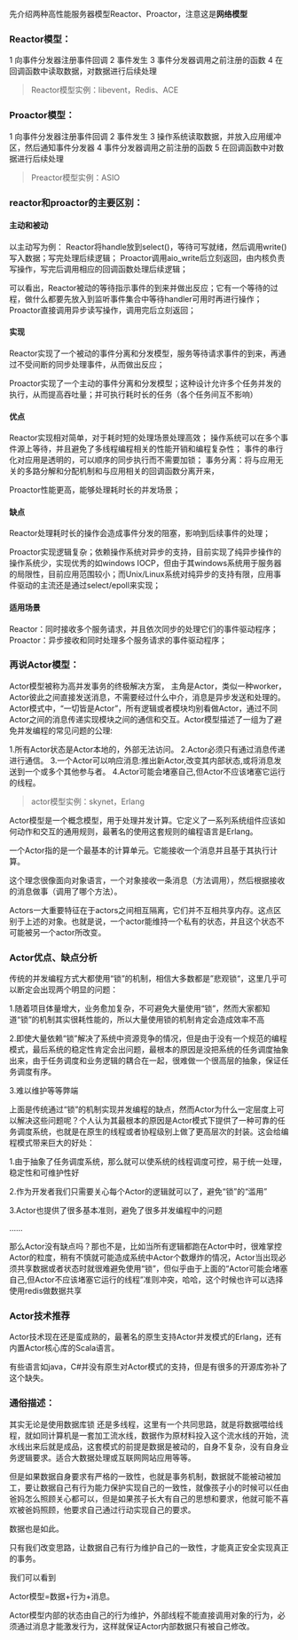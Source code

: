 先介绍两种高性能服务器模型Reactor、Proactor，注意这是**网络模型**

### Reactor模型： 

1 向事件分发器注册事件回调 
2 事件发生 
3 事件分发器调用之前注册的函数 
4 在回调函数中读取数据，对数据进行后续处理 

> Reactor模型实例：libevent，Redis、ACE

### Proactor模型： 

1 向事件分发器注册事件回调 
2 事件发生 
3 操作系统读取数据，并放入应用缓冲区，然后通知事件分发器 
4 事件分发器调用之前注册的函数 
5 在回调函数中对数据进行后续处理 

> Preactor模型实例：ASIO

 

### reactor和proactor的主要区别：

#### 主动和被动

以主动写为例： 
Reactor将handle放到select()，等待可写就绪，然后调用write()写入数据；写完处理后续逻辑； 
Proactor调用aio_write后立刻返回，由内核负责写操作，写完后调用相应的回调函数处理后续逻辑；

可以看出，Reactor被动的等待指示事件的到来并做出反应；它有一个等待的过程，做什么都要先放入到监听事件集合中等待handler可用时再进行操作； 
Proactor直接调用异步读写操作，调用完后立刻返回；

#### 实现

Reactor实现了一个被动的事件分离和分发模型，服务等待请求事件的到来，再通过不受间断的同步处理事件，从而做出反应；

Proactor实现了一个主动的事件分离和分发模型；这种设计允许多个任务并发的执行，从而提高吞吐量；并可执行耗时长的任务（各个任务间互不影响）

#### 优点

Reactor实现相对简单，对于耗时短的处理场景处理高效； 
操作系统可以在多个事件源上等待，并且避免了多线程编程相关的性能开销和编程复杂性； 
事件的串行化对应用是透明的，可以顺序的同步执行而不需要加锁； 
事务分离：将与应用无关的多路分解和分配机制和与应用相关的回调函数分离开来，

Proactor性能更高，能够处理耗时长的并发场景；

#### 缺点

Reactor处理耗时长的操作会造成事件分发的阻塞，影响到后续事件的处理；

Proactor实现逻辑复杂；依赖操作系统对异步的支持，目前实现了纯异步操作的操作系统少，实现优秀的如windows IOCP，但由于其windows系统用于服务器的局限性，目前应用范围较小；而Unix/Linux系统对纯异步的支持有限，应用事件驱动的主流还是通过select/epoll来实现；

#### 适用场景

Reactor：同时接收多个服务请求，并且依次同步的处理它们的事件驱动程序； 
Proactor：异步接收和同时处理多个服务请求的事件驱动程序；

 





### 再说Actor模型： 

Actor模型被称为高并发事务的终极解决方案，
主角是Actor，类似一种worker，Actor彼此之间直接发送消息，不需要经过什么中介，消息是异步发送和处理的。Actor模式中，“一切皆是Actor”，所有逻辑或者模块均别看做Actor，通过不同Actor之间的消息传递实现模块之间的通信和交互。Actor模型描述了一组为了避免并发编程的常见问题的公理:

1.所有Actor状态是Actor本地的，外部无法访问。
2.Actor必须只有通过消息传递进行通信。
3.一个Actor可以响应消息:推出新Actor,改变其内部状态,或将消息发送到一个或多个其他参与者。
4.Actor可能会堵塞自己,但Actor不应该堵塞它运行的线程。

> actor模型实例：skynet，Erlang 

Actor模型是一个概念模型，用于处理并发计算。它定义了一系列系统组件应该如何动作和交互的通用规则，最著名的使用这套规则的编程语言是Erlang。

一个Actor指的是一个最基本的计算单元。它能接收一个消息并且基于其执行计算。

这个理念很像面向对象语言，一个对象接收一条消息（方法调用），然后根据接收的消息做事（调用了哪个方法）。

Actors一大重要特征在于actors之间相互隔离，它们并不互相共享内存。这点区别于上述的对象。也就是说，一个actor能维持一个私有的状态，并且这个状态不可能被另一个actor所改变。

 

### Actor优点、缺点分析

   传统的并发编程方式大都使用“锁”的机制，相信大多数都是”悲观锁“，这里几乎可以断定会出现两个明显的问题：

  1.随着项目体量增大，业务愈加复杂，不可避免大量使用“锁”，然而大家都知道“锁”的机制其实很耗性能的，所以大量使用锁的机制肯定会造成效率不高

  2.即使大量依赖“锁”解决了系统中资源竞争的情况，但是由于没有一个规范的编程模式，最后系统的稳定性肯定会出问题，最根本的原因是没把系统的任务调度抽象出来，由于任务调度和业务逻辑的耦合在一起，很难做一个很高层的抽象，保证任务调度有序。

  3.难以维护等等弊端

  上面是传统通过“锁”的机制实现并发编程的缺点，然而Actor为什么一定层度上可以解决这些问题呢？个人认为其最根本的原因是Actor模式下提供了一种可靠的任务调度系统，也就是在原生的线程或者协程级别上做了更高层次的封装。这会给编程模式带来巨大的好处：

  1.由于抽象了任务调度系统，那么就可以使系统的线程调度可控，易于统一处理，稳定性和可维护性好

  2.作为开发者我们只需要关心每个Actor的逻辑就可以了，避免“锁”的“滥用”

  3.Actor也提供了很多基本准则，避免了很多并发编程中的问题 

  ……

那么Actor没有缺点吗？那也不是，比如当所有逻辑都跑在Actor中时，很难掌控Actor的粒度，稍有不慎就可能造成系统中Actor个数爆炸的情况，Actor当出现必须共享数据或者状态时就很难避免使用“锁”，但似乎由于上面的“Actor可能会堵塞自己,但Actor不应该堵塞它运行的线程”准则冲突，哈哈，这个时候也许可以选择使用redis做数据共享

 

### Actor技术推荐

  Actor技术现在还是蛮成熟的，最著名的原生支持Actor并发模式的Erlang，还有内置Actor核心库的Scala语言。

有些语言如java，C#并没有原生对Actor模式的支持，但是有很多的开源库弥补了这个缺失。



### 通俗描述：

其实无论是使用数据库锁 还是多线程，这里有一个共同思路，就是将数据喂给线程，就如同计算机是一套加工流水线，数据作为原材料投入这个流水线的开始，流水线出来后就是成品，这套模式的前提是数据是被动的，自身不复杂，没有自身业务逻辑要求。适合大数据处理或互联网网站应用等等。

但是如果数据自身要求有严格的一致性，也就是事务机制，数据就不能被动被加工，要让数据自己有行为能力保护实现自己的一致性，就像孩子小的时候可以任由爸妈怎么照顾关心都可以，但是如果孩子长大有自己的思想和要求，他就可能不喜欢被爸妈照顾，他要求自己通过行动实现自己的要求。

数据也是如此。

只有我们改变思路，让数据自己有行为维护自己的一致性，才能真正安全实现真正的事务。

我们可以看到

Actor模型=数据+行为+消息。

Actor模型内部的状态由自己的行为维护，外部线程不能直接调用对象的行为，必须通过消息才能激发行为，这样就保证Actor内部数据只有被自己修改。